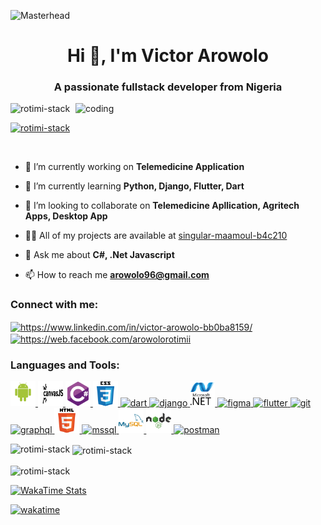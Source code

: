![Masterhead](https://plus.unsplash.com/premium_photo-1663100722417-6e36673fe0ed?q=80&w=2070&auto=format&fit=crop&ixlib=rb-4.0.3&ixid=M3wxMjA3fDB8MHxwaG90by1wYWdlfHx8fGVufDB8fHx8fA%3D%3D) 

<h1 align="center">Hi 👋, I'm Victor Arowolo</h1>
<h3 align="center">A passionate fullstack developer from Nigeria</h3>
<img align="right" alt="coding" width="400" src="https://encrypted-tbn0.gstatic.com/images?q=tbn:ANd9GcT1kHEgewyUp-ttr19nwwZ7nUUfCEwfYsJE3w&s"

<p align="left"> <img src="https://komarev.com/ghpvc/?username=rotimi-stack&label=Profile%20views&color=0e75b6&style=flat" alt="rotimi-stack" /> </p>

<p align="left"> <a href="https://github.com/ryo-ma/github-profile-trophy"><img src="https://github-profile-trophy.vercel.app/?username=rotimi-stack" alt="rotimi-stack" /></a> </p>

<p align="left"> <a href="https://twitter.com/" target="blank"><img src="https://img.shields.io/twitter/follow/?logo=twitter&style=for-the-badge" alt="" /></a> </p>

- 🔭 I’m currently working on **Telemedicine Application**

- 🌱 I’m currently learning **Python, Django, Flutter, Dart**

- 👯 I’m looking to collaborate on **Telemedicine Apllication, Agritech Apps, Desktop App**

- 👨‍💻 All of my projects are available at [singular-maamoul-b4c210](singular-maamoul-b4c210)

- 💬 Ask me about **C#, .Net Javascript**

- 📫 How to reach me **arowolo96@gmail.com**

<h3 align="left">Connect with me:</h3>
<p align="left">
<a href="https://linkedin.com/in/https://www.linkedin.com/in/victor-arowolo-bb0ba8159/" target="blank"><img align="center" src="https://raw.githubusercontent.com/rahuldkjain/github-profile-readme-generator/master/src/images/icons/Social/linked-in-alt.svg" alt="https://www.linkedin.com/in/victor-arowolo-bb0ba8159/" height="30" width="40" /></a>
<a href="https://fb.com/https://web.facebook.com/arowolorotimii" target="blank"><img align="center" src="https://raw.githubusercontent.com/rahuldkjain/github-profile-readme-generator/master/src/images/icons/Social/facebook.svg" alt="https://web.facebook.com/arowolorotimii" height="30" width="40" /></a>
</p>

<h3 align="left">Languages and Tools:</h3>
<p align="left"> <a href="https://developer.android.com" target="_blank" rel="noreferrer"> <img src="https://raw.githubusercontent.com/devicons/devicon/master/icons/android/android-original-wordmark.svg" alt="android" width="40" height="40"/> </a> <a href="https://canvasjs.com" target="_blank" rel="noreferrer"> <img src="https://raw.githubusercontent.com/Hardik0307/Hardik0307/master/assets/canvasjs-charts.svg" alt="canvasjs" width="40" height="40"/> </a> <a href="https://www.w3schools.com/cs/" target="_blank" rel="noreferrer"> <img src="https://raw.githubusercontent.com/devicons/devicon/master/icons/csharp/csharp-original.svg" alt="csharp" width="40" height="40"/> </a> <a href="https://www.w3schools.com/css/" target="_blank" rel="noreferrer"> <img src="https://raw.githubusercontent.com/devicons/devicon/master/icons/css3/css3-original-wordmark.svg" alt="css3" width="40" height="40"/> </a> <a href="https://dart.dev" target="_blank" rel="noreferrer"> <img src="https://www.vectorlogo.zone/logos/dartlang/dartlang-icon.svg" alt="dart" width="40" height="40"/> </a> <a href="https://www.djangoproject.com/" target="_blank" rel="noreferrer"> <img src="https://cdn.worldvectorlogo.com/logos/django.svg" alt="django" width="40" height="40"/> </a> <a href="https://dotnet.microsoft.com/" target="_blank" rel="noreferrer"> <img src="https://raw.githubusercontent.com/devicons/devicon/master/icons/dot-net/dot-net-original-wordmark.svg" alt="dotnet" width="40" height="40"/> </a> <a href="https://www.figma.com/" target="_blank" rel="noreferrer"> <img src="https://www.vectorlogo.zone/logos/figma/figma-icon.svg" alt="figma" width="40" height="40"/> </a> <a href="https://flutter.dev" target="_blank" rel="noreferrer"> <img src="https://www.vectorlogo.zone/logos/flutterio/flutterio-icon.svg" alt="flutter" width="40" height="40"/> </a> <a href="https://git-scm.com/" target="_blank" rel="noreferrer"> <img src="https://www.vectorlogo.zone/logos/git-scm/git-scm-icon.svg" alt="git" width="40" height="40"/> </a> <a href="https://graphql.org" target="_blank" rel="noreferrer"> <img src="https://www.vectorlogo.zone/logos/graphql/graphql-icon.svg" alt="graphql" width="40" height="40"/> </a> <a href="https://www.w3.org/html/" target="_blank" rel="noreferrer"> <img src="https://raw.githubusercontent.com/devicons/devicon/master/icons/html5/html5-original-wordmark.svg" alt="html5" width="40" height="40"/> </a> <a href="https://www.microsoft.com/en-us/sql-server" target="_blank" rel="noreferrer"> <img src="https://www.svgrepo.com/show/303229/microsoft-sql-server-logo.svg" alt="mssql" width="40" height="40"/> </a> <a href="https://www.mysql.com/" target="_blank" rel="noreferrer"> <img src="https://raw.githubusercontent.com/devicons/devicon/master/icons/mysql/mysql-original-wordmark.svg" alt="mysql" width="40" height="40"/> </a> <a href="https://nodejs.org" target="_blank" rel="noreferrer"> <img src="https://raw.githubusercontent.com/devicons/devicon/master/icons/nodejs/nodejs-original-wordmark.svg" alt="nodejs" width="40" height="40"/> </a> <a href="https://postman.com" target="_blank" rel="noreferrer"> <img src="https://www.vectorlogo.zone/logos/getpostman/getpostman-icon.svg" alt="postman" width="40" height="40"/> </a> </p>

<p><img align="left" src="https://github-readme-stats.vercel.app/api/top-langs?username=rotimi-stack&show_icons=true&locale=en&layout=compact" alt="rotimi-stack" /></p>

<p>&nbsp;<img align="center" src="https://github-readme-stats.vercel.app/api?username=rotimi-stack&show_icons=true&locale=en" alt="rotimi-stack" /></p>

<p><img align="center" src="https://github-readme-streak-stats.herokuapp.com/?user=rotimi-stack&" alt="rotimi-stack" /></p>

[![WakaTime Stats](https://github-readme-stats.vercel.app/api/wakatime?username=victor_arowolo&range=last_30_days&theme=radical)](https://wakatime.com/badge/user/199a6c32-cea1-4567-ad15-8f7e1c3d552d.svg)

[![wakatime](https://wakatime.com/badge/user/199a6c32-cea1-4567-ad15-8f7e1c3d552d.svg?style=plastic)](https://wakatime.com/@199a6c32-cea1-4567-ad15-8f7e1c3d552d)

